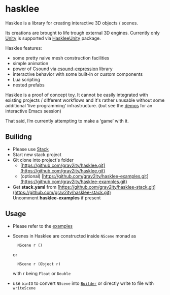 # hasklee

Hasklee is a library for creating interactive 3D objects / scenes.

Its creations are brought to life trough external 3D engines. Currently only [Unity](https://unity.com/) is supported via [HaskleeUnity](https://github.com/grav2ity/HaskleeUnity) package.


Hasklee features:

- some pretty naive mesh construction facilities
- simple animation
- power of Csound via [csound-expression](https://github.com/spell-music/csound-expression) library
- interactive behavior with some built-in or custom components
- Lua scripting
- nested prefabs

Hasklee is a proof of concept toy. It cannot be easily integrated with existing
projects / different workflows and it's rather unusable without some additional 'live programming' infrastructure.
(but see the [demos](https://www.youtube.com/watch?v=5WwlWrbiRDQ&list=PLWKxYNIEfPqi3Cst9RTsISGoeFYp5ZXQw) for an interactive Emacs session)

That said, I’m currently attempting to make a ‘game’ with it.


## Builidng

- Please use [Stack](https://www.haskellstack.org)
- Start new stack project
- Git clone into project's folder
    - [https://github.com/grav2ity/hasklee.git](https://github.com/grav2ity/hasklee.git)
    - (optional) [https://github.com/grav2ity/hasklee-examples.git](https://github.com/grav2ity/hasklee-examples.git)
- Get **stack.yaml** from [https://github.com/grav2ity/hasklee-stack.git](https://github.com/grav2ity/hasklee-stack.git)  
  Uncomment **hasklee-examples** if present


## Usage

- Please refer to the [examples](https://github.com/grav2ity/hasklee-examples)
- Scenes in Hasklee are constructed inside `NScene` monad as

        NScene r ()

    or

        NScene r (Object r)

     with r being `Float` or `Double`

- use `binIO` to convert `NScene` into [`Builder`](https://hackage.haskell.org/package/bytestring-0.10.12.0/docs/Data-ByteString-Builder.html) or directly write to file with `writeScene`
